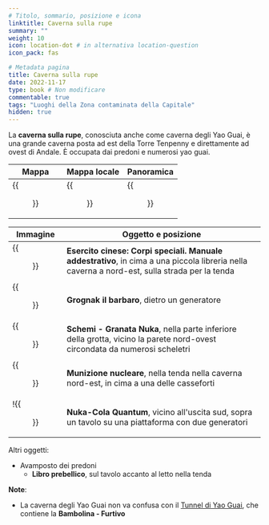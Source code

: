 ```yaml
---
# Titolo, sommario, posizione e icona
linktitle: Caverna sulla rupe
summary: ""
weight: 10
icon: location-dot # in alternativa location-question
icon_pack: fas

# Metadata pagina
title: Caverna sulla rupe
date: 2022-11-17
type: book # Non modificare
commentable: true
tags: "Luoghi della Zona contaminata della Capitale"
hidden: true
---
```


<div class="fo3">


La **caverna sulla rupe**, conosciuta anche come caverna degli Yao Guai, è una grande caverna posta ad est della Torre Tenpenny e direttamente ad ovest di Andale. È occupata dai predoni e numerosi yao guai. 


| Mappa                                        | Mappa locale                                 | Panoramica                               |
| -------------------------------------------- | -------------------------------------------- | ---------------------------------------- |
| {{<figure src="fo3/Cliffside_Cavern_loc.webp">}} | {{<figure src="fo3/Cliffside_Cavern_map.webp">}} | {{<figure src="fo3/Cliffside_Cavern.webp">}} |

| Immagine                                                       | Oggetto e posizione                                                                                                                           |
| -------------------------------------------------------------- | --------------------------------------------------------------------------------------------------------------------------------------------- |
| {{<figure src="fo3/FO3_CA_SOTM_Cliffside.webp">}}                  | **Esercito cinese: Corpi speciali. Manuale addestrativo**, in cima a una piccola libreria nella caverna a nord-est, sulla strada per la tenda |
| {{<figure src="fo3/Grognak_the_Barbarian_Cliffside_Cavern.webp">}} | **Grognak il barbaro**, dietro un generatore                                                                                                  |
| {{<figure src="fo3/Nuka_Grenade_Schematics_Cliffside_Cavern.jpg">}}                                            | **Schemi - Granata Nuka**, nella parte inferiore della grotta, vicino la parete nord-ovest circondata da numerosi scheletri                   |
| {{<figure src="fo3/Cliffside_Cavern_mini_nuke.webp">}}             | **Munizione nucleare**, nella tenda nella caverna nord-est, in cima a una delle casseforti                                                    |
| !{{<figure src="fo3/NCQ_Cliffside_Cavern.jpg">}}                    | **Nuka-Cola Quantum**, vicino all'uscita sud, sopra un tavolo su una piattaforma con due generatori                                           |

Altri oggetti:
- Avamposto dei predoni
	- **Libro prebellico**, sul tavolo accanto al letto nella tenda

**Note**:
- La caverna degli Yao Guai non va confusa con il [Tunnel di Yao Guai](../tunnel-di-yao-guai), che contiene la **Bambolina - Furtivo**

</div>
